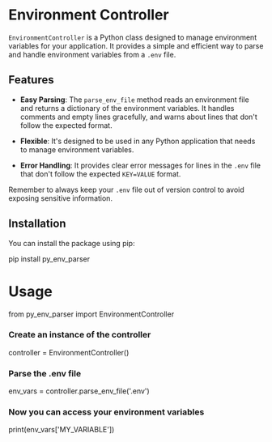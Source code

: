 # Environment Controller

`EnvironmentController` is a Python class designed to manage environment variables for your application. It provides a simple and efficient way to parse and handle environment variables from a `.env` file.

## Features

- **Easy Parsing**: The `parse_env_file` method reads an environment file and returns a dictionary of the environment variables. It handles comments and empty lines gracefully, and warns about lines that don't follow the expected format.

- **Flexible**: It's designed to be used in any Python application that needs to manage environment variables.

- **Error Handling**: It provides clear error messages for lines in the `.env` file that don't follow the expected `KEY=VALUE` format.

Remember to always keep your `.env` file out of version control to avoid exposing sensitive information.

## Installation

You can install the package using pip:


pip install py_env_parser

# Usage

from py_env_parser import EnvironmentController

### Create an instance of the controller
controller = EnvironmentController()

### Parse the .env file
env_vars = controller.parse_env_file('.env')

### Now you can access your environment variables
print(env_vars['MY_VARIABLE'])
